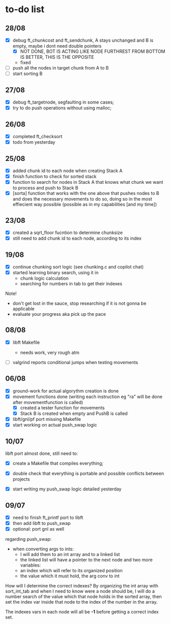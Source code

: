# to-do list

## 28/08

- [X] debug ft_chunkcost and ft_sendchunk, A stays unchanged and B is empty, maybe i dont need double pointers
    - [X]  NOT DONE, BOT IS ACTING LIKE NODE FURTHREST FROM BOTTOM IS BETTER, THIS IS THE OPPOSITE
    - fixed
- [ ] push all the nodes in target chunk from A to B
- [ ] start sorting B

## 27/08

- [X] debug ft_targetnode, segfaulting in some cases;
- [X] try to do push operations without using malloc;

## 26/08

- [X] completed ft_checksort
- [X] todo from yesterday

## 25/08

- [X] added chunk id to each node when creating Stack A
- [X] finish function to check for sorted stack
- [X] function to search for nodes in Stack A that knows what chunk we want to process and push to Stack B
- [X] [sorta] function that works with the one above that pushes nodes to B and does the necessary movements to do so, doing so in the most effiecient way possible (possible as in my capabilities [and my time])

## 23/08

- [X] created a sqrt_floor fucntion to determine chunksize
- [X] still need to add chunk id to each node, according to its index

## 19/08

- [X] continue chunking sort logic (see  chunking.c and copilot chat)
- [X] started learning binary search, using it in
    * chunk logic calculation
    * searching for numbers in tab to get their indexes

Note!
- don't get lost in the sauce, stop researching if it is not gonna be applicable
- evaluate your progress aka pick up the pace

## 08/08

- [X] libft Makefile
    - needs work, very rough atm

- [ ] valgrind reports conditional jumps when testing movements

## 06/08

- [X] ground-work for actual algorythm creation is done
- [X] movement functions done (writing each instruction eg "ra" will be done after movementfunction is called)
    - [X] created a tester function for movements
    - [X] Stack B is created when empty and PushB is called

- [X] libft/gnl/pf port missing Makefile
- [X] start working on actual push_swap logic

## 10/07

libft port almost done, still need to:
- [X] create a Makefile that compiles everything;
- [X] double check that everything is portable and possible conflicts between projects

- [X] start writing my push_swap logic detailed yesterday

## 09/07

- [X] need to finish ft_printf port to libft
- [X] then add libft to push_swap
- [X] optional: port gnl as well

regarding push_swap:
- when converting args to ints:
    - I will add them to an int array and to a linked list
    - the linked list will have a pointer to the next node and two more variables:
    - an index which will refer to its organized position
    - the value which it must hold, the arg conv to int

How will I determine the correct indexes? By organizing the int array with sort_int_tab and when I need to know were a node should be,
I will do a number search of the value which that node holds in the sorted array, then set the index var inside that node to the index
of the number in the array.

The indexes vars in each node will all be **-1** before getting a correct index set.
